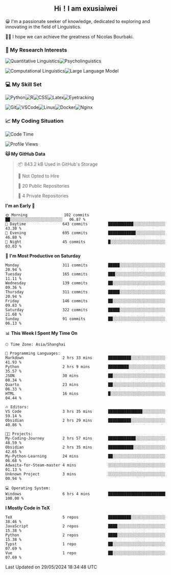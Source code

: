   

## <div align="center">Hi！I am exusiaiwei</div>  

😀 I'm a passionate seeker of knowledge, dedicated to exploring and innovating in the field of Linguistics.

🙋‍♂️ I hope we can achieve the greatness of Nicolas Bourbaki.

### 🔬 My Research Interests  

![Quantitative Linguistics](https://img.shields.io/badge/Quantitative%20Linguistics-%230072CC.svg?&style=for-the-badge&logo=appveyor&logoColor=white)![Psycholinguistics](https://img.shields.io/badge/Psycholinguistics-%2301a3a1.svg?&style=for-the-badge&logo=AWS%20Amplify&logoColor=white)

![Computational Linguistics](https://img.shields.io/badge/Computational%20Linguistics-%231877F2.svg?&style=for-the-badge&logo=Markdown&logoColor=white)![Large Language Model](https://img.shields.io/badge/Large%20Language%20Model-%23F76300.svg?&style=for-the-badge&logo=Android&logoColor=white)

### 💻 My Skill Set

![Python](https://img.shields.io/badge/Python-%2314354C.svg?style=for-the-badge&logo=python&logoColor=white&color=2AB3E3)![R](https://img.shields.io/badge/-R-276DC3?style=for-the-badge&logo=r&logoColor=white)![CSS](https://img.shields.io/badge/-CSS-1572B6?style=for-the-badge&logo=css3&logoColor=white)![Latex](https://img.shields.io/badge/-Latex-008080?style=for-the-badge&logo=latex&logoColor=white)![Eyetracking](https://img.shields.io/badge/Eyetracking-%230078D6?style=for-the-badge&logo=SearXNG&logoColor=#3050FF)

![Git](https://img.shields.io/badge/-Git-F05032?style=for-the-badge&logo=git&logoColor=white)![VSCode](https://img.shields.io/badge/-VSCode-007ACC?style=for-the-badge&logo=visual-studio-code&logoColor=white)![Linux](https://img.shields.io/badge/-Linux-FCC624?style=for-the-badge&logo=linux&logoColor=black)![Docker](https://img.shields.io/badge/-Docker-2496ED?style=for-the-badge&logo=docker&logoColor=white)![Nginx](https://img.shields.io/badge/-Nginx-009639?style=for-the-badge&logo=nginx&logoColor=white)

### 📈 My Coding Situation

<!--START_SECTION:waka-->
![Code Time](http://img.shields.io/badge/Code%20Time-160%20hrs%206%20mins-blue)

![Profile Views](http://img.shields.io/badge/Profile%20Views-0-blue)

**🐱 My GitHub Data** 

> 📦 843.2 kB Used in GitHub's Storage 
 > 
> 🚫 Not Opted to Hire
 > 
> 📜 20 Public Repositories 
 > 
> 🔑 4 Private Repositories 
 > 
**I'm an Early 🐤** 

```text
🌞 Morning                102 commits         ██░░░░░░░░░░░░░░░░░░░░░░░   06.87 % 
🌆 Daytime                643 commits         ███████████░░░░░░░░░░░░░░   43.30 % 
🌃 Evening                695 commits         ████████████░░░░░░░░░░░░░   46.80 % 
🌙 Night                  45 commits          █░░░░░░░░░░░░░░░░░░░░░░░░   03.03 % 
```
📅 **I'm Most Productive on Saturday** 

```text
Monday                   311 commits         █████░░░░░░░░░░░░░░░░░░░░   20.94 % 
Tuesday                  165 commits         ███░░░░░░░░░░░░░░░░░░░░░░   11.11 % 
Wednesday                139 commits         ██░░░░░░░░░░░░░░░░░░░░░░░   09.36 % 
Thursday                 311 commits         █████░░░░░░░░░░░░░░░░░░░░   20.94 % 
Friday                   146 commits         ██░░░░░░░░░░░░░░░░░░░░░░░   09.83 % 
Saturday                 322 commits         █████░░░░░░░░░░░░░░░░░░░░   21.68 % 
Sunday                   91 commits          ██░░░░░░░░░░░░░░░░░░░░░░░   06.13 % 
```


📊 **This Week I Spent My Time On** 

```text
🕑︎ Time Zone: Asia/Shanghai

💬 Programming Languages: 
Markdown                 2 hrs 33 mins       ██████████░░░░░░░░░░░░░░░   41.93 % 
Python                   2 hrs 9 mins        █████████░░░░░░░░░░░░░░░░   35.57 % 
JSON                     30 mins             ██░░░░░░░░░░░░░░░░░░░░░░░   08.34 % 
Quarto                   23 mins             ██░░░░░░░░░░░░░░░░░░░░░░░   06.33 % 
HTML                     16 mins             █░░░░░░░░░░░░░░░░░░░░░░░░   04.44 % 

🔥 Editors: 
VS Code                  3 hrs 35 mins       ███████████████░░░░░░░░░░   59.14 % 
Obsidian                 2 hrs 29 mins       ██████████░░░░░░░░░░░░░░░   40.86 % 

🐱‍💻 Projects: 
My-Coding-Journey        2 hrs 57 mins       ████████████░░░░░░░░░░░░░   48.59 % 
Obsidian                 2 hrs 35 mins       ███████████░░░░░░░░░░░░░░   42.65 % 
My-Python-Learning       24 mins             ██░░░░░░░░░░░░░░░░░░░░░░░   06.68 % 
Adwaita-for-Steam-master 4 mins              ░░░░░░░░░░░░░░░░░░░░░░░░░   01.13 % 
Unknown Project          3 mins              ░░░░░░░░░░░░░░░░░░░░░░░░░   00.94 % 

💻 Operating System: 
Windows                  6 hrs 4 mins        █████████████████████████   100.00 % 
```

**I Mostly Code in TeX** 

```text
TeX                      5 repos             ██████████░░░░░░░░░░░░░░░   38.46 % 
JavaScript               2 repos             ████░░░░░░░░░░░░░░░░░░░░░   15.38 % 
Python                   2 repos             ████░░░░░░░░░░░░░░░░░░░░░   15.38 % 
Typst                    1 repo              ██░░░░░░░░░░░░░░░░░░░░░░░   07.69 % 
Vue                      1 repo              ██░░░░░░░░░░░░░░░░░░░░░░░   07.69 % 
```




 Last Updated on 29/05/2024 18:34:48 UTC
<!--END_SECTION:waka-->
